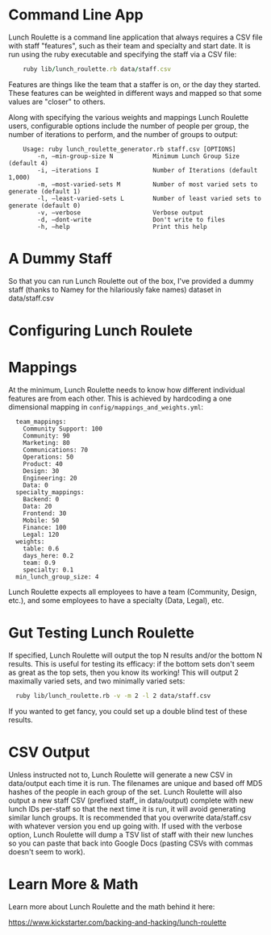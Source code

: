 Command Line App
================

Lunch Roulette is a command line application that always requires a CSV file with staff "features", such as their team and specialty and start date. It is run using the ruby executable and specifying the staff via a CSV file:

```ruby
    ruby lib/lunch_roulette.rb data/staff.csv
```

Features are things like the team that a staffer is on, or the day they started. These features can be weighted in different ways and mapped so that some values are "closer" to others.

Along with specifying the various weights and mappings Lunch Roulette users, configurable options include the number of people per group, the number of iterations to perform, and the number of groups to output:

```
    Usage: ruby lunch_roulette_generator.rb staff.csv [OPTIONS]
        -n, –min-group-size N           Minimum Lunch Group Size (default 4)
        -i, –iterations I               Number of Iterations (default 1,000)
        -m, –most-varied-sets M         Number of most varied sets to generate (default 1)
        -l, –least-varied-sets L        Number of least varied sets to generate (default 0)
        -v, –verbose                    Verbose output
        -d, –dont-write                 Don't write to files
        -h, –help                       Print this help
```

A Dummy Staff
==============

So that you can run Lunch Roulette out of the box, I've provided a dummy staff (thanks to Namey for the hilariously fake names) dataset in data/staff.csv


Configuring Lunch Roulete
=========================

# Mappings

At the minimum, Lunch Roulette needs to know how different individual features are from each other. This is achieved by hardcoding a one dimensional mapping in `config/mappings_and_weights.yml`:

```
  team_mappings:
    Community Support: 100
    Community: 90
    Marketing: 80
    Communications: 70
    Operations: 50
    Product: 40
    Design: 30
    Engineering: 20
    Data: 0
  specialty_mappings:
    Backend: 0
    Data: 20
    Frontend: 30
    Mobile: 50
    Finance: 100
    Legal: 120
  weights:
    table: 0.6
    days_here: 0.2
    team: 0.9
    specialty: 0.1
  min_lunch_group_size: 4
```

Lunch Roulette expects all employees to have a team (Community, Design, etc.), and some employees to have a specialty (Data, Legal), etc.

Gut Testing Lunch Roulette
==========================

If specified, Lunch Roulette will output the top N results and/or the bottom N results. This is useful for testing its efficacy: if the bottom sets don't seem as great as the top sets, then you know its working! This will output 2 maximally varied sets, and two minimally varied sets:

```sh
  ruby lib/lunch_roulette.rb -v -m 2 -l 2 data/staff.csv
```

If you wanted to get fancy, you could set up a double blind test of these results.

CSV Output
==========

Unless instructed not to, Lunch Roulette will generate a new CSV in data/output each time it is run. The filenames are unique and based off MD5 hashes of the people in each group of the set. Lunch Roulette will also output a new staff CSV (prefixed staff_ in data/output) complete with new lunch IDs per-staff so that the next time it is run, it will avoid generating similar lunch groups. It is recommended that you overwrite data/staff.csv with whatever version you end up going with. If used with the verbose option, Lunch Roulette will dump a TSV list of staff with their new lunches so you can paste that back into Google Docs (pasting CSVs with commas doesn't seem to work).

Learn More & Math
=================
Learn more about Lunch Roulette and the math behind it here:

https://www.kickstarter.com/backing-and-hacking/lunch-roulette


